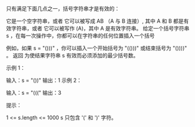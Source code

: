 只有满足下面几点之一，括号字符串才是有效的：

它是一个空字符串，或者
它可以被写成 AB （A 与 B 连接）, 其中 A 和 B 都是有效字符串，或者
它可以被写作 (A)，其中 A 是有效字符串。
给定一个括号字符串 s ，在每一次操作中，你都可以在字符串的任何位置插入一个括号

例如，如果 s = "()))" ，你可以插入一个开始括号为 "(()))" 或结束括号为 "())))" 。
返回 为使结果字符串 s 有效而必须添加的最少括号数。

示例 1：

输入：s = "())"
输出：1
示例 2：

输入：s = "((("
输出：3

提示：

1 <= s.length <= 1000
s 只包含 '(' 和 ')' 字符。
